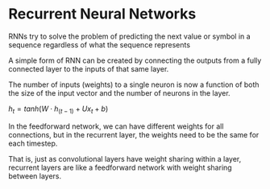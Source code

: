 # Recurrent Neural Networks

RNNs try to solve the problem of predicting the next value or symbol in a sequence regardless of what the sequence represents

A simple form of RNN can be created by connecting the outputs from a fully connected layer to the inputs of that same layer.

The number of inputs (weights) to a single neuron is now a function of both the size of the input vector and the number of neurons in the layer. 

$h_t = tanh(W \cdot h_(t−1) + U x_t + b)$

In the feedforward network, we can have different weights for all connections, but in the recurrent layer, the weights need to be the same for each timestep. 

That is, just as convolutional layers have weight sharing within a layer, recurrent layers are like a feedforward network with weight sharing between layers. 